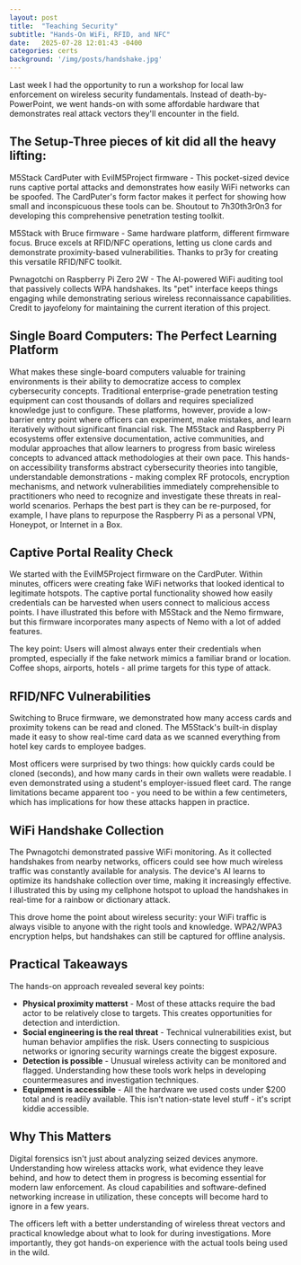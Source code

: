 ```yaml
---
layout: post
title:  "Teaching Security"
subtitle: "Hands-On WiFi, RFID, and NFC"
date:   2025-07-28 12:01:43 -0400
categories: certs
background: '/img/posts/handshake.jpg'
---
```


<p>Last week I had the opportunity to run a workshop for local law enforcement on wireless security fundamentals. Instead of death-by-PowerPoint, we went hands-on with some affordable hardware that demonstrates real attack vectors they'll encounter in the field.</p>

<h2 class="section-heading">The Setup-Three pieces of kit did all the heavy lifting:</h2>

<p>M5Stack CardPuter with EvilM5Project firmware - This pocket-sized device runs captive portal attacks and demonstrates how easily WiFi networks can be spoofed. The CardPuter's form factor makes it perfect for showing how small and inconspicuous these tools can be. Shoutout to 7h30th3r0n3 for developing this comprehensive penetration testing toolkit.</p>

<p>M5Stack with Bruce firmware - Same hardware platform, different firmware focus. Bruce excels at RFID/NFC operations, letting us clone cards and demonstrate proximity-based vulnerabilities. Thanks to pr3y for creating this versatile RFID/NFC toolkit.</p>

<p>Pwnagotchi on Raspberry Pi Zero 2W - The AI-powered WiFi auditing tool that passively collects WPA handshakes. Its "pet" interface keeps things engaging while demonstrating serious wireless reconnaissance capabilities. Credit to jayofelony for maintaining the current iteration of this project.</p>

<h2 class="section-heading">Single Board Computers: The Perfect Learning Platform</h2>

<p>What makes these single-board computers valuable for training environments is their ability to democratize access to complex cybersecurity concepts. Traditional enterprise-grade penetration testing equipment can cost thousands of dollars and requires specialized knowledge just to configure. These platforms, however, provide a low-barrier entry point where officers can experiment, make mistakes, and learn iteratively without significant financial risk. The M5Stack and Raspberry Pi ecosystems offer extensive documentation, active communities, and modular approaches that allow learners to progress from basic wireless concepts to advanced attack methodologies at their own pace. This hands-on accessibility transforms abstract cybersecurity theories into tangible, understandable demonstrations - making complex RF protocols, encryption mechanisms, and network vulnerabilities immediately comprehensible to practitioners who need to recognize and investigate these threats in real-world scenarios. Perhaps the best part is they can be re-purposed, for example, I have plans to repurpose the Raspberry Pi as a personal VPN, Honeypot, or Internet in a Box.<p>

<h2 class="section-heading">Captive Portal Reality Check</h2>

<p>We started with the EvilM5Project firmware on the CardPuter. Within minutes, officers were creating fake WiFi networks that looked identical to legitimate hotspots. The captive portal functionality showed how easily credentials can be harvested when users connect to malicious access points. I have illustrated this before with M5Stack and the Nemo firmware, but this firmware incorporates many aspects of Nemo with a lot of added features.</p>

<p>The key point: Users will almost always enter their credentials when prompted, especially if the fake network mimics a familiar brand or location. Coffee shops, airports, hotels - all prime targets for this type of attack.

<h2 class="section-heading">RFID/NFC Vulnerabilities</h2>

<p>Switching to Bruce firmware, we demonstrated how many access cards and proximity tokens can be read and cloned. The M5Stack's built-in display made it easy to show real-time card data as we scanned everything from hotel key cards to employee badges.</p>

<p>Most officers were surprised by two things: how quickly cards could be cloned (seconds), and how many cards in their own wallets were readable. I even demonstrated using a student's employer-issued fleet card. The range limitations became apparent too - you need to be within a few centimeters, which has implications for how these attacks happen in practice.</p>

<h2 class="section-heading">WiFi Handshake Collection</h2>

<p>The Pwnagotchi demonstrated passive WiFi monitoring. As it collected handshakes from nearby networks, officers could see how much wireless traffic was constantly available for analysis. The device's AI learns to optimize its handshake collection over time, making it increasingly effective. I illustrated this by using my cellphone hotspot to upload the handshakes in real-time for a rainbow or dictionary attack.</p>

<p>This drove home the point about wireless security: your WiFi traffic is always visible to anyone with the right tools and knowledge. WPA2/WPA3 encryption helps, but handshakes can still be captured for offline analysis.</p>

<h2 class="section-heading">Practical Takeaways</h2>

<p>The hands-on approach revealed several key points:</p>

<ul>
    <li><strong>Physical proximity matterst</strong> - Most of these attacks require the bad actor to be relatively close to targets. This creates opportunities for detection and interdiction.</li>
    <li><strong>Social engineering is the real threat</strong> - Technical vulnerabilities exist, but human behavior amplifies the risk. Users connecting to suspicious networks or ignoring security warnings create the biggest exposure.</li>
    <li><strong>Detection is possible</strong> - Unusual wireless activity can be monitored and flagged. Understanding how these tools work helps in developing countermeasures and investigation techniques.</li>
    <li><strong>Equipment is accessible</strong> - All the hardware we used costs under $200 total and is readily available. This isn't nation-state level stuff - it's script kiddie accessible.</li>
</ul>

<h2 class="section-heading">Why This Matters</h2>

<p>Digital forensics isn't just about analyzing seized devices anymore. Understanding how wireless attacks work, what evidence they leave behind, and how to detect them in progress is becoming essential for modern law enforcement. As cloud capabilities and software-defined networking increase in utilization, these concepts will become hard to ignore in a few years.</p>

<p>The officers left with a better understanding of wireless threat vectors and practical knowledge about what to look for during investigations. More importantly, they got hands-on experience with the actual tools being used in the wild.</p>
